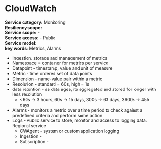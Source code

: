 # CloudWatch  
**Service category:** Monitoring  
**Resiliency scope:**   
**Service scope:** -   
**Service access:** - Public  
**Service model:**   
**key words:** Metrics, Alarms  

* Ingestion, storage and management of metrics  
* Namespace = container for metrics per service  
* Datapoint - timestamp, value and unit of measure  
* Metric - time ordered set of data points  
* Dimension - name-value pair within a metric  
* Resolution - standard = 60s, high = 1s  
* data retention - as data ages, its aggregated and stored for longer with less resolution  
  * <60s -> 3 hours, 60s -> 15 days, 300s -> 63 days, 3600s -> 455 days  
* Alarms - monitors a metric over a time period to check against a predefined criteria and perform some action  
* Logs - Public service to store, monitor and access to logging data. Regional service  
  * CWAgent - system or custom application logging  
  * Ingestion -  
  * Subscription - 
